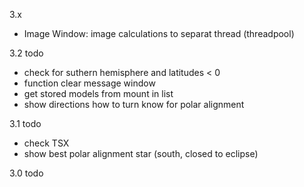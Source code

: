 3.x
- Image Window: image calculations to separat thread (threadpool)

3.2 todo
- check for suthern hemisphere and latitudes < 0
- function clear message window
- get stored models from mount in list
- show directions how to turn know for polar alignment

3.1 todo
- check TSX
- show best polar alignment star (south, closed to eclipse)

3.0 todo